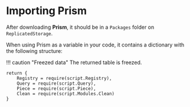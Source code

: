 # Importing Prism

After downloading **Prism**, it should be in a ``Packages`` folder on ``ReplicatedStorage``.

When using Prism as a variable in your code, it contains a dictionary with the following structure:

!!! caution "Freezed data"
    The returned table is freezed.

```luau title="Prism.luau"
return {
    Registry = require(script.Registry),
    Query = require(script.Query),
    Piece = require(script.Piece),
    Clean = require(script.Modules.Clean)
}
```